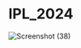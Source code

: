 # IPL_2024
![Screenshot (38)](https://github.com/user-attachments/assets/6dc8d3a2-044a-43f8-a0a2-6e32e002526c)
